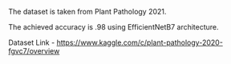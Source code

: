 The dataset is taken from Plant Pathology 2021.

The achieved accuracy is .98 using EfficientNetB7 architecture.

Dataset Link - https://www.kaggle.com/c/plant-pathology-2020-fgvc7/overview
